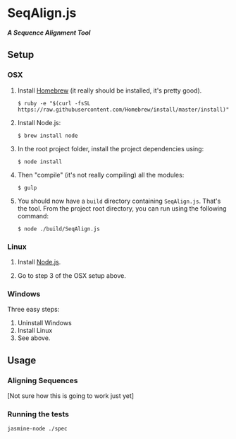 # SeqAlign.js

___A Sequence Alignment Tool___

## Setup

### OSX

1. Install [Homebrew](http://brew.sh/) (it really should be installed, it's pretty good).

    ```
    $ ruby -e "$(curl -fsSL https://raw.githubusercontent.com/Homebrew/install/master/install)"
    ```
2. Install Node.js:

    ```
    $ brew install node
    ```
3. In the root project folder, install the project dependencies using:

    ```
    $ node install
    ```
4. Then "compile" (it's not really compiling) all the modules:

    ```
    $ gulp
    ```
5. You should now have a `build` directory containing `SeqAlign.js`. That's the tool. From the project root directory, you can run using the following command:

    ```
    $ node ./build/SeqAlign.js
    ```

### Linux

1. Install [Node.js](http://nodejs.org).

2. Go to step 3 of the OSX setup above.

### Windows

Three easy steps:

1. Uninstall Windows
2. Install Linux
3. See above.

## Usage

### Aligning Sequences

[Not sure how this is going to work just yet]

### Running the tests

```
jasmine-node ./spec
```
